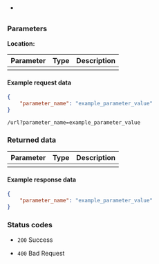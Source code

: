 # <!-- Base URL -->

- [<!-- Request type --> <!-- URL -->](#)

## <!-- Request type --> <!-- URL -->

<!-- Description -->

### Parameters

**Location:** <!-- Where the data is, can be ``body`` for json in the request body or ``querystring`` for url query string arguments -->

Parameter | Type | Description
--------- | ---- | -----------
<!-- Parameter name --> | <!-- Parameter type, for example ``str`` --> |  <!-- Short parameter description -->

#### Example request data

<!-- for ``body`` location -->

```json
{
    "parameter_name": "example_parameter_value"
}
```

<!-- for ``querystring`` location -->

```http
/url?parameter_name=example_parameter_value
```

### Returned data

<!-- Describe what is returned, remove the section if nothing is returned. For the case of a dict: -->

Parameter | Type | Description
--------- | ---- | -----------
<!-- Parameter name --> | <!-- Parameter type, for example ``str`` --> |  <!-- Short parameter description -->

#### Example response data

```json
{
    "parameter_name": "example_parameter_value"
}
```

### Status codes

<!-- List every possible status code that is returned by the endpoint, the status codes below are examples -->

- ``200`` Success  
  <!-- Description -->

- ``400`` Bad Request  
  <!-- Description -->
